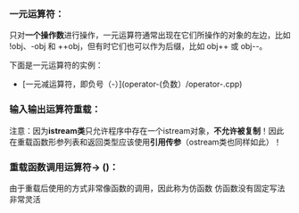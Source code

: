 ### 一元运算符：
只对**一个操作数**进行操作，一元运算符通常出现在它们所操作的对象的左边，比如 !obj、-obj 和 ++obj，但有时它们也可以作为后缀，比如 obj++ 或 obj--。

下面是一元运算符的实例：

* [一元减运算符，即负号（-）](operator-(负数）/operator-.cpp)

### 输入输出运算符重载：
注意：因为**istream类**只允许程序中存在一个istream对象，**不允许被复制**！因此在重载函数形参列表和返回类型应该使用**引用传参**（ostream类也同样如此）！

### 重载函数调用运算符-> ()：
由于重载后使用的方式非常像函数的调用，因此称为仿函数
仿函数没有固定写法非常灵活